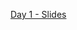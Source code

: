 [Day 1 - Slides](https://docs.google.com/presentation/d/1oyjrVzFQcJjtK1eSP6LO8q27MTAM8kghZuIipWOAa-I/)